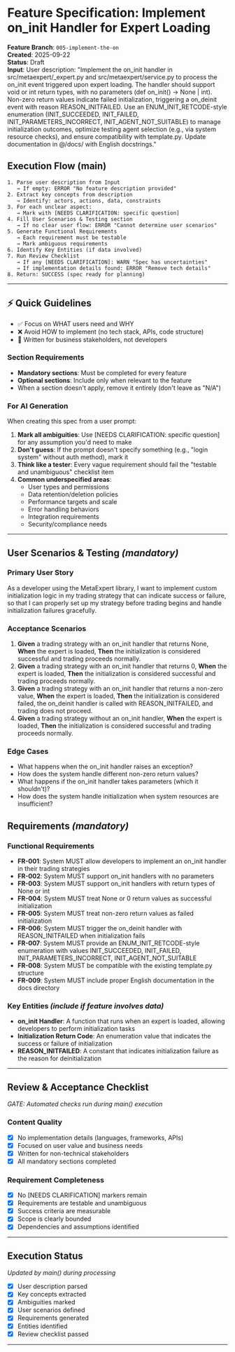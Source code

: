 # Feature Specification: Implement on_init Handler for Expert Loading

**Feature Branch**: `005-implement-the-on`  
**Created**: 2025-09-22  
**Status**: Draft  
**Input**: User description: "Implement the on_init handler in src/metaexpert/_expert.py and src/metaexpert/service.py to process the on_init event triggered upon expert loading. The handler should support void or int return types, with no parameters (def on_init() -> None | int). Non-zero return values indicate failed initialization, triggering a on_deinit event with reason REASON_INITFAILED. Use an ENUM_INIT_RETCODE-style enumeration (INIT_SUCCEEDED, INIT_FAILED, INIT_PARAMETERS_INCORRECT, INIT_AGENT_NOT_SUITABLE) to manage initialization outcomes, optimize testing agent selection (e.g., via system resource checks), and ensure compatibility with template.py. Update documentation in @/docs/ with English docstrings."

## Execution Flow (main)
```
1. Parse user description from Input
   → If empty: ERROR "No feature description provided"
2. Extract key concepts from description
   → Identify: actors, actions, data, constraints
3. For each unclear aspect:
   → Mark with [NEEDS CLARIFICATION: specific question]
4. Fill User Scenarios & Testing section
   → If no clear user flow: ERROR "Cannot determine user scenarios"
5. Generate Functional Requirements
   → Each requirement must be testable
   → Mark ambiguous requirements
6. Identify Key Entities (if data involved)
7. Run Review Checklist
   → If any [NEEDS CLARIFICATION]: WARN "Spec has uncertainties"
   → If implementation details found: ERROR "Remove tech details"
8. Return: SUCCESS (spec ready for planning)
```

---

## ⚡ Quick Guidelines
- ✅ Focus on WHAT users need and WHY
- ❌ Avoid HOW to implement (no tech stack, APIs, code structure)
- 👥 Written for business stakeholders, not developers

### Section Requirements
- **Mandatory sections**: Must be completed for every feature
- **Optional sections**: Include only when relevant to the feature
- When a section doesn't apply, remove it entirely (don't leave as "N/A")

### For AI Generation
When creating this spec from a user prompt:
1. **Mark all ambiguities**: Use [NEEDS CLARIFICATION: specific question] for any assumption you'd need to make
2. **Don't guess**: If the prompt doesn't specify something (e.g., "login system" without auth method), mark it
3. **Think like a tester**: Every vague requirement should fail the "testable and unambiguous" checklist item
4. **Common underspecified areas**:
   - User types and permissions
   - Data retention/deletion policies  
   - Performance targets and scale
   - Error handling behaviors
   - Integration requirements
   - Security/compliance needs

---

## User Scenarios & Testing *(mandatory)*

### Primary User Story
As a developer using the MetaExpert library, I want to implement custom initialization logic in my trading strategy that can indicate success or failure, so that I can properly set up my strategy before trading begins and handle initialization failures gracefully.

### Acceptance Scenarios
1. **Given** a trading strategy with an on_init handler that returns None, **When** the expert is loaded, **Then** the initialization is considered successful and trading proceeds normally.
2. **Given** a trading strategy with an on_init handler that returns 0, **When** the expert is loaded, **Then** the initialization is considered successful and trading proceeds normally.
3. **Given** a trading strategy with an on_init handler that returns a non-zero value, **When** the expert is loaded, **Then** the initialization is considered failed, the on_deinit handler is called with REASON_INITFAILED, and trading does not proceed.
4. **Given** a trading strategy without an on_init handler, **When** the expert is loaded, **Then** the initialization is considered successful and trading proceeds normally.

### Edge Cases
- What happens when the on_init handler raises an exception?
- How does the system handle different non-zero return values?
- What happens if the on_init handler takes parameters (which it shouldn't)?
- How does the system handle initialization when system resources are insufficient?

## Requirements *(mandatory)*

### Functional Requirements
- **FR-001**: System MUST allow developers to implement an on_init handler in their trading strategies
- **FR-002**: System MUST support on_init handlers with no parameters
- **FR-003**: System MUST support on_init handlers with return types of None or int
- **FR-004**: System MUST treat None or 0 return values as successful initialization
- **FR-005**: System MUST treat non-zero return values as failed initialization
- **FR-006**: System MUST trigger the on_deinit handler with REASON_INITFAILED when initialization fails
- **FR-007**: System MUST provide an ENUM_INIT_RETCODE-style enumeration with values INIT_SUCCEEDED, INIT_FAILED, INIT_PARAMETERS_INCORRECT, INIT_AGENT_NOT_SUITABLE
- **FR-008**: System MUST be compatible with the existing template.py structure
- **FR-009**: System MUST include proper English documentation in the docs directory

### Key Entities *(include if feature involves data)*
- **on_init Handler**: A function that runs when an expert is loaded, allowing developers to perform initialization tasks
- **Initialization Return Code**: An enumeration value that indicates the success or failure of initialization
- **REASON_INITFAILED**: A constant that indicates initialization failure as the reason for deinitialization

---

## Review & Acceptance Checklist
*GATE: Automated checks run during main() execution*

### Content Quality
- [x] No implementation details (languages, frameworks, APIs)
- [x] Focused on user value and business needs
- [x] Written for non-technical stakeholders
- [x] All mandatory sections completed

### Requirement Completeness
- [x] No [NEEDS CLARIFICATION] markers remain
- [x] Requirements are testable and unambiguous  
- [x] Success criteria are measurable
- [x] Scope is clearly bounded
- [x] Dependencies and assumptions identified

---

## Execution Status
*Updated by main() during processing*

- [x] User description parsed
- [x] Key concepts extracted
- [x] Ambiguities marked
- [x] User scenarios defined
- [x] Requirements generated
- [x] Entities identified
- [x] Review checklist passed

---
